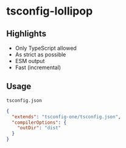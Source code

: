 # tsconfig-lollipop

## Highlights

- Only TypeScript allowed
- As strict as possible
- ESM output
- Fast (incremental)

## Usage

`tsconfig.json`

```json
{
  "extends": "tsconfig-one/tsconfig.json",
  "compilerOptions": {
    "outDir": "dist"
  }
}
```
